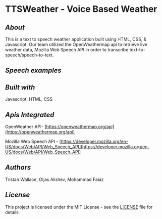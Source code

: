 <h1>TTSWeather - Voice Based Weather</h1>

## <i>About</i>
This is a text to speech weather application built using HTML, CSS, & Javascript. Our team utilized the OpenWeathermap api to retrieve live weather data, Mozilla Web Speech API in order to transcribe text-to-speech/speech-to-text. 


## <i>Speech examples</i>


## <i>Built with</i>

Javascript, HTML, CSS

## <i>Apis Integrated</i>
OpenWeather API- [https://openweathermap.org/api](https://openweathermap.org/api)

Mozilla Web Speech API -
[https://developer.mozilla.org/en-US/docs/Web/API/Web_Speech_API](https://developer.mozilla.org/en-US/docs/Web/API/Web_Speech_API)

## <i>Authors</i>

Tristan Wallace, Oljas Alishev, Mohammad Faiaz

## <i>License</i>

This project is licensed under the MIT License - see the [LICENSE](https://github.com/BinaryUnderground/TTSWeather/blob/master/LICENSE) file for details
